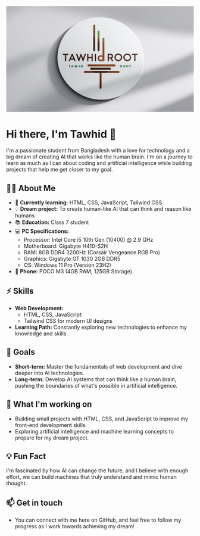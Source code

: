 <div align="center">
  <img src="./tawhidRootLogo.jpg"  />
</div>

# Hi there, I'm Tawhid 👋

I'm a passionate student from Bangladesh with a love for technology and a big dream of creating AI that works like the human brain. I'm on a journey to learn as much as I can about coding and artificial intelligence while building projects that help me get closer to my goal.

## 🧑‍💻 About Me
- 🌱 **Currently learning:** HTML, CSS, JavaScript, Tailwind CSS
- 💡 **Dream project:** To create human-like AI that can think and reason like humans
- 📚 **Education:** Class 7 student
- 💻 **PC Specifications:**
  - Processor: Intel Core i5 10th Gen (10400) @ 2.9 GHz
  - Motherboard: Gigabyte H410-S2H
  - RAM: 8GB DDR4 3200Hz (Corsair Vengeance RGB Pro)
  - Graphics: Gigabyte GT 1030 2GB DDR5
  - OS: Windows 11 Pro (Version 23H2)
- 📱 **Phone:** POCO M3 (4GB RAM, 125GB Storage)

## ⚡ Skills
- **Web Development:** 
  - HTML, CSS, JavaScript
  - Tailwind CSS for modern UI designs
- **Learning Path:** Constantly exploring new technologies to enhance my knowledge and skills.

## 🌟 Goals
- **Short-term:** Master the fundamentals of web development and dive deeper into AI technologies.
- **Long-term:** Develop AI systems that can think like a human brain, pushing the boundaries of what's possible in artificial intelligence.

## 🚀 What I'm working on
- Building small projects with HTML, CSS, and JavaScript to improve my front-end development skills.
- Exploring artificial intelligence and machine learning concepts to prepare for my dream project.

## 💡 Fun Fact
I'm fascinated by how AI can change the future, and I believe with enough effort, we can build machines that truly understand and mimic human thought.

## 📫 Get in touch
- You can connect with me here on GitHub, and feel free to follow my progress as I work towards achieving my dream!
